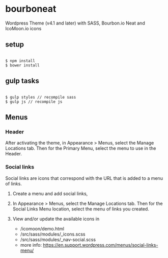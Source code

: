 # bourboneat
Wordpress Theme (v4.1 and later) with SASS, Bourbon.io Neat and IcoMoon.io icons

## setup
<pre><code>
$ npm install
$ bower install
</code></pre>

gulp tasks
---------
<pre><code>
$ gulp styles // recompile sass
$ gulp js // recompile js
</code></pre>

## Menus

### Header

After activating the theme, in Appearance > Menus, select the Manage Locations tab. Then for the Primary Menu, select the menu to use in the Header.

### Social links

Social links are icons that correspond with the URL that is added to a menu of links.

1. Create a menu and add social links,  
2. In Appearance > Menus, select the Manage Locations tab. Then for the Social Links Menu location, select the menu of links you created.
3. View and/or update the available icons in
    
    - /icomoon/demo.html
    - /src/sass/modules/_icons.scss
    - /src/sass/modules/_nav-social.scss

    * more info:  https://en.support.wordpress.com/menus/social-links-menu/
